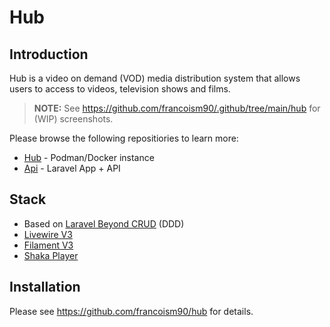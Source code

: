 # Hub

## Introduction

Hub is a video on demand (VOD) media distribution system that allows users to access to videos, television shows and films.

> **NOTE:** See <https://github.com/francoism90/.github/tree/main/hub> for (WIP) screenshots.

Please browse the following repositiories to learn more:

- [Hub](https://github.com/francoism90/hub) - Podman/Docker instance
- [Api](https://github.com/francoism90/hub-api) - Laravel App + API

## Stack

- Based on [Laravel Beyond CRUD](https://laravel-beyond-crud.com/) (DDD)
- [Livewire V3](https://livewire.laravel.com/)
- [Filament V3](https://filamentphp.com/)
- [Shaka Player](https://github.com/shaka-project/shaka-player)

## Installation

Please see <https://github.com/francoism90/hub> for details.
